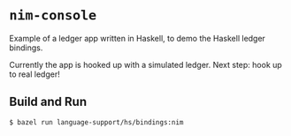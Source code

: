 
# `nim-console`

Example of a ledger app written in Haskell, to demo the Haskell ledger bindings.

Currently the app is hooked up with a simulated ledger. Next step: hook up to real ledger!

## Build and Run

    $ bazel run language-support/hs/bindings:nim
